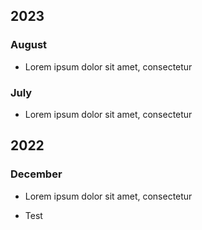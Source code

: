 ## 2023
### August
- Lorem ipsum dolor sit amet, consectetur

### July
- Lorem ipsum dolor sit amet, consectetur

## 2022
### December
- Lorem ipsum dolor sit amet, consectetur

- Test
